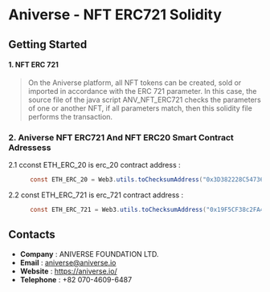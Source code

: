 # Aniverse - NFT ERC721 Solidity

## Getting Started 

#### 1. NFT ERC 721
>  On the Aniverse platform, all NFT tokens can be created, sold or imported in accordance with the ERC 721 parameter. In this case, the source file of the java script ANV_NFT_ERC721 checks the parameters of one or another NFT, if all parameters match, then this solidity file performs the transaction.
>


### 2. Aniverse NFT ERC721 And NFT ERC20 Smart Contract Adressess
2.1 cconst ETH_ERC_20 is erc_20 contract address :
  ```java
        const ETH_ERC_20 = Web3.utils.toChecksumAddress("0x3D382228C54736d831FAC2748F4734D9177c7332");
```

2.2 const ETH_ERC_721 is erc_721 contract address :
  ```java
        const ETH_ERC_721 = Web3.utils.toChecksumAddress("0x19F5CF38c2FA40D0CEa22bdD63c4389F78B0cFc5");
```

## Contacts
- **Company** :  ANIVERSE FOUNDATION LTD.
- **Email** : aniverse@aniverse.io
- **Website** : https://aniverse.io/
- **Telephone** : +82 070-4609-6487

